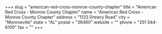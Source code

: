 +++
slug = "american-red-cross-monroe-county-chapter"
title = "American Red Cross - Monroe County Chapter"
name = "American Red Cross - Monroe County Chapter"
address = "1133 Drewry Road"
city = "Monroeville"
state = "AL"
postal = "36460"
website = ""
phone = "251 544-6100"
fax = ""
+++

